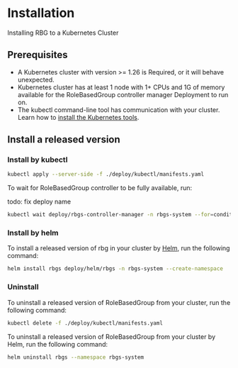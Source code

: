 # Installation
Installing RBG to a Kubernetes Cluster  

## Prerequisites
- A Kubernetes cluster with version >= 1.26 is Required, or it will behave unexpected.
- Kubernetes cluster has at least 1 node with 1+ CPUs and 1G of memory available for the RoleBasedGroup controller manager Deployment to run on. 
- The kubectl command-line tool has communication with your cluster.  Learn how to [install the Kubernetes tools](https://kubernetes.io/docs/tasks/tools/).

## Install a released version
### Install by kubectl
```bash
kubectl apply --server-side -f ./deploy/kubectl/manifests.yaml
```
To wait for RoleBasedGroup controller to be fully available, run:

todo: fix deploy name

```bash
kubectl wait deploy/rbgs-controller-manager -n rbgs-system --for=condition=available --timeout=5m
```

### Install by helm
To install a released version of rbg in your cluster by [Helm](https://helm.sh/), run the following command:

```bash
helm install rbgs deploy/helm/rbgs -n rbgs-system --create-namespace
```

### Uninstall
To uninstall a released version of RoleBasedGroup from your cluster, run the following command:

```bash
kubectl delete -f ./deploy/kubectl/manifests.yaml
```

To uninstall a released version of RoleBasedGroup from your cluster by Helm, run the following command:

```bash
helm uninstall rbgs --namespace rbgs-system 
```